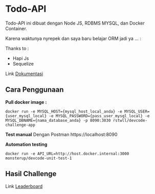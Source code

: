 # Todo-API

Todo-API ini dibuat dengan Node JS, RDBMS MYSQL, dan Docker Container.

Karena waktunya nyrepek dan saya baru belajar ORM jadi ya ...  :

Thanks to : 
- Hapi Js 
- Sequelize

Link [Dokumentasi](https://documenter.getpostman.com/view/7918444/UVJhEabr)


## Cara Penggunaan

**Pull docker image :**

    docker run -e MYSQL_HOST={mysql_host_local_anda} -e MYSQL_USER={user_mysql_local} -e MYSQL_PASSWORD={pass_user_mysql_local} -e MYSQL_DBNAME={nama_database_anda} -p 8090:3030 rstwll/devcode-challenge-app

**Test manual** 
Dengan Postman  https://localhost:8090

**Automation testing**

    docker run -e API_URL=http://host.docker.internal:3000 monsterup/devcode-unit-test-1

## Hasil Challenge
Link [Leaderboard](https://devcode.gethired.id/leaderboard/4)

